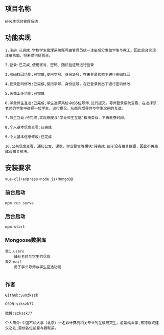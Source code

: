 ## 项目名称
```
研究生信息管理系统

```

## 功能实现
```
1.注册:已完成,学校学生管理系统账号由管理员统一注册后分发给学生与教工。因此后台实现注册功能，但未提供给前台。

2.登录:已完成,使用账号、密码、随机验证码进行登录

3.密码找回功能:已完成,使用学号、身份证号，在未登录状态下进行密码找回

4.登录密码修改:已完成,使用学号、身份证号，在已登录状态下进行密码修改

5.头像上传功能:已完成

6.学业师生互选:已完成,学生选择系统中的5位导师,进行提交。导师登录系统查看，在选择该老师的学生中选择一位学生，进行提交。从而完成导师与学生之间的互选。

7.师生互动:待完成,实现原理与'学业师生互选'模块类似，不再耗费时间。

8.个人基本信息查看:已完成

9.个人基本信息修改:已完成

10.公共信息查看、通知公告、课表、学业警告等模块:待完成,由于没有相关数据，因此不再完成该相关模块。

```

## 安装要求
```
vue-cli+express+node.js+MongoDB

```

### 前台启动
```
npm run serve

```

### 后台启动
```
npm start

```

### Mongoose数据库
```
表1.users
	储存老师与学生的信息
表2.mail
	用于学业导师与学生互选功能
	
```

### 作者
```
Github:Sunzkszk

CSDN:szkszk77

微博:szkszk77

个人简介:中国石油大学（北京）一名非计算机相关专业的在读研究生。前端纯自学,有错误或建议之处,劳烦各位前辈与我联系。

```

